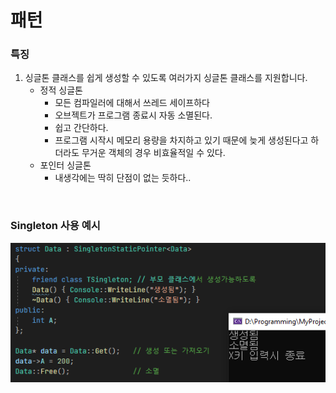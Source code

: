 # 패턴

### 특징
1. 싱글톤 클래스를 쉽게 생성할 수 있도록 여러가지 싱글톤 클래스를 지원합니다. 
    * 정적 싱글톤  
      * 모든 컴파일러에 대해서 쓰레드 세이프하다
      * 오브젝트가 프로그램 종료시 자동 소멸된다.
      * 쉽고 간단하다.
      * 프로그램 시작시 메모리 용량을 차지하고 있기 때문에 늦게 생성된다고 하더라도 무거운 객체의 경우 비효율적일 수 있다.
    * 포인터 싱글톤
      * 내생각에는 딱히 단점이 없는 듯하다..


<br>

### Singleton 사용 예시
![기본](Images/JCore/Singleton.png)